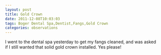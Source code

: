 ```yaml
---
layout: post
title: Gold Crown
date: 2011-12-08T10:03:03
tags: Boger Dental Spa,Dentist,Fangs,Gold Crown
categories: observations
---
```


I went to the dental spa yesterday to get my fangs cleaned, and was asked if I
still wanted that solid gold crown installed. Yes please!






